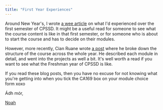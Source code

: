 ```yaml
---
title: "First Year Experiences"
---
```


Around New Year's, I wrote [a wee article](http://mycode.doesnot.run/posts/2016/01/03/cpssd.html) on what I'd experienced over the first semester of CPSSD. It might be a useful read for someone to see what the course content is like in that first semester, or for someone who is about to start the course and has to decide on their modules.

However, more recently, Cian Ruane wrote [a post](http://binarysear.ch/post/year-1/) where he broke down the structure of the course across the whole year. He described each module in detail, and went into the projects as well a bit. It's well worth a read if you want to see what the Freshman year of CPSSD is like.

If you read these blog posts, then you have no excuse for not knowing what you're getting into when you tick the CA169 box on your module choice form xoxo

Ádh mór,

[Noah](http://twitter.com/iandioch)
